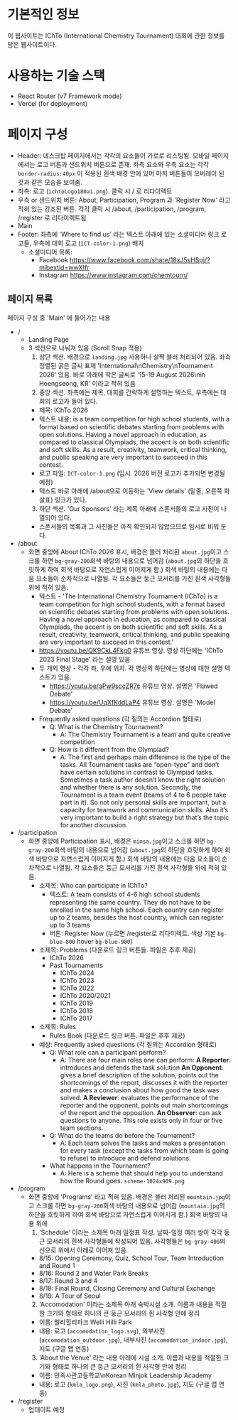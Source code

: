 # 기본적인 정보

이 웹사이트는 IChTo (International Chemistry Tournament) 대회에 관한 정보를 담은 웹사이트이다.

# 사용하는 기술 스택

- React Router (v7 Framework mode)
- Vercel (for deployment)

# 페이지 구성

- Header: 데스크탑 페이지에서는 각각의 요소들이 가로로 리스팅됨. 모바일 페이지에서는 로고 버튼과 샌드위치 버튼으로 존재. 좌측 요소와 우측 요소는 각각 `border-radius:40px` 이 적용된 흰색 배경 안에 있어 마치 버튼들이 오버레이 된 것과 같은 모습을 보여줌.
 - 좌측: 로고 (`ichtoLogo180ai.png`). 클릭 시 / 로 리다이렉트
 - 우측 or 샌드위치 버튼: About, Participation, Program 과 'Register Now' 라고 적혀 있는 강조된 버튼. 각각 클릭 시 /about, /participation, /program, /register 로 리다이렉트됨
- Main
- Footer: 좌측에 'Where to find us' 라는 텍스트 아래에 있는 소셜미디어 링크 로고들, 우측에 대회 로고 (`ICT-color-1.png`) 배치
  - 소셜미디어 목록:
    - Facebook https://www.facebook.com/share/18xJ5sHSpj/?mibextid=wwXIfr
    - Instagram https://www.instagram.com/chemtourn/

## 페이지 목록

페이지 구성 중 'Main' 에 들어가는 내용

- /
  - Landing Page
  - 3 섹션으로 나눠져 있음 (Scroll Snap 적용)
    1. 상단 섹션. 배경으로 `landing.jpg` 사용하나 살짝 블러 처리되어 있음. 좌측 정렬된 굵은 글씨 표제 'International\nChemistry\nTournament 2026' 있음. 바로 아래에 작은 글씨로 '15-19 August 2026\nin Hoengseong, KR' 이라고 적혀 있음
    2. 중앙 섹션. 좌측에는 제목, 대회를 간략하게 설명하는 텍스트, 우측에는 대회의 로고가 들어 있다.
      - 제목: IChTo 2026
      - 텍스트 내용: is a team competition for high school students, with a format based on scientific debates starting from problems with open solutions. Having a novel approach in education, as compared to classical Olympiads, the accent is on both scientific and soft skills. As a result, creativity, teamwork, critical thinking, and public speaking are very important to succeed in this contest.
      - 로고 파일: `ICT-color-1.png` (임시. 2026 버전 로고가 추가되면 변경될 예정)
      - 텍스트 바로 아래에 /about으로 이동하는 'View details' (밑줄, 오른쪽 화살표) 링크가 있다.
    3. 하단 섹션. 'Our Sponsors' 라는 제목 아래에 스폰서들의 로고 사진이 나열되어 있다.
      - 스폰서들의 목록과 그 사진들은 아직 확인되지 않았으므로 임시로 비워 둔다.
- /about
  - 화면 중앙에 About IChTo 2026 표시, 배경은 블러 처리된 `about.jpg`이고 스크롤 하면 `bg-gray-200`회색 바탕의 내용으로 넘어감 (`about.jpg`의 하단을 흐릿하게 하여 회색 바탕으로 자연스럽게 이어지게 함.) 회색 바탕의 내용에는 다음 요소들이 순차적으로 나열됨. 각 요소들은 둥근 모서리를 가진 흰색 사각형들 위에 적혀 있음.
    - 텍스트 - 'The International Chemistry Tournament (IChTo) is a team competition for high school students, with a format based on scientific debates starting from problems with open solutions. Having a novel approach in education, as compared to classical Olympiads, the accent is on both scientific and soft skills. As a result, creativity, teamwork, critical thinking, and public speaking are very important to succeed in this contest.'
    - https://youtu.be/QK9CkL4Fkg0 유튜브 영상. 영상 하단에는 'IChTo 2023 Final Stage' 라는 설명 있음
    - 두 개의 영상 - 각각 좌, 우에 위치. 각 영상의 하단에는 영상에 대한 설명 텍스트가 있음.
      - https://youtu.be/aPw9sccZR7c 유튜브 영상. 설명은 'Flawed Debate'
      - https://youtu.be/UqXfKddLaP4 유튜브 영상. 설명은 'Model Debate'
    - Frequently asked questions (각 질의는 Accordion 형태로)
      - Q: What is the Chemistry Tournament?
        - A: The Chemistry Tournament is a team and quite creative competition
      - Q: How is it different from the Olympiad?
        - A: The first and perhaps main difference is the type of the tasks. All Tournament tasks are “open-type” and don’t have certain solutions in contrast to Olympiad tasks. Sometimes a task author doesn’t know the right solution and whether there is any solution.
          Secondly, the Tournament is a team event (teams of 4 to 6 people take part in it). So not only personal skills are important, but a capacity for teamwork and communication skills. Also it’s very important to build a right strategy but that’s the topic for another discussion.
- /participation
  - 화면 중앙에 Participation 표시, 배경은 `minsa.jpg`이고 스크롤 하면 `bg-gray-200`회색 바탕의 내용으로 넘어감 (`about.jpg`의 하단을 흐릿하게 하여 회색 바탕으로 자연스럽게 이어지게 함.) 회색 바탕의 내용에는 다음 요소들이 순차적으로 나열됨. 각 요소들은 둥근 모서리를 가진 흰색 사각형들 위에 적혀 있음.
    - 소제목: Who can participate in IChTo?
      - 텍스트: A team consists of 4-6 high school students representing the same country. They do not have to be enrolled in the same high school. Each country can register up to 2 teams, besides the host country, which can register up to 3 teams
      - 버튼: Register Now (누르면 /register로 리다이렉트. 색상 기본 `bg-blue-800` hover `bg-blue-900`)
    - 소제목: Problems (다운로드 링크 버튼들. 파일은 추후 제공)
      - IChTo 2026
      - Past Tournaments
        - IChTo 2024
        - IChTo 2023
        - IChTo 2022
        - IChTo 2020/2021
        - IChTo 2019
        - IChTo 2018
        - IChTo 2017
    - 소제목: Rules
      - Rules Book (다운로드 링크 버튼. 파일은 추후 제공)
    - 예상: Frequently asked questions (각 질의는 Accordion 형태로)
      - Q: What role can a participant perform?
        - A: There are four main roles one can perform:
          **A Reporter**: introduces and defends the task solution
          **An Opponent**: gives a brief description of the solution, points out the shortcomings of the report, discusses it with the reporter and makes a conclusion about how good the task was solved.
          **A Reviewer**: evaluates the performance of the reporter and the opponent, points out main shortcomings of the report and the opposition.
          **An Observer**: can ask questions to anyone. This role exists only in four or five team sections.
      - Q: What do the teams do before the Tournament?
        - A: Each team solves the tasks and makes a presentation for every task (except the tasks from which team is going to refuse) to introduce and defend solutions.
      - What happens in the Tournament?
        - A: Here is a scheme that should help you to understand how the Round goes.
          `scheme-1024x909.png`
- /program
  - 화면 중앙에 'Programs' 라고 적혀 있음. 배경은 블러 처리된 `mountain.jpg`이고 스크롤 하면 `bg-gray-200`회색 바탕의 내용으로 넘어감 (`mountain.jpg`의 하단을 흐릿하게 하여 회색 바탕으로 자연스럽게 이어지게 함.) 회색 바탕의 내용 위에
    1. 'Schedule' 이라는 소제목 아래 일정표 작성. 날짜-일정 여러 쌍이 각각 둥근 모서리의 흰색 사각형들에 작성되어 있음. 사각형들은 `bg-gray-400`의 선으로 위에서 아래로 이어져 있음.
      - 8/15: Opening Ceremony, Quiz, School Tour, Team Introduction and Round 1
      - 8/16: Round 2 and Water Park Breaks
      - 8/17: Round 3 and 4
      - 8/18: Final Round, Closing Ceremony and Cultural Exchange
      - 8/19: A Tour of Seoul
    2. 'Accomodation' 이라는 소제목 아래 숙박시설 소개. 이름과 내용을 적절한 크기와 형태로 하나의 큰 둥근 모서리의 흰 사각형 안에 정리
      - 이름: 웰리힐리파크 Welli Hilli Park
      - 내용: 로고 (`accomodation_logo.svg`), 외부사진 (`accomodation_outdoor.jpg`), 내부사진 (`accomodation_indoor.jpg`), 지도 (구글 맵 연동)
    3. 'About the Venue' 라는 내용 아래에 시설 소개. 이름과 내용을 적절한 크기와 형태로 하나의 큰 둥근 모서리의 흰 사각형 안에 정리
      - 이름: 민족사관고등학교\nKorean Minjok Leadership Academy
      - 내용: 로고 (`kmla_logo.png`), 사진 (`kmla_photo.jpg`), 지도 (구글 맵 연동)
- /register
  - 업데이트 예정
